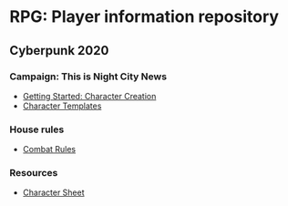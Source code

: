 # RPG: Player information repository

## Cyberpunk 2020
### Campaign: This is Night City News
- [Getting Started: Character Creation](ncn/playerCharacters.md)
- [Character Templates](ncn/pc/)
### House rules
- [Combat Rules](combatRules.md)
### Resources
- [Character Sheet](charSheet.pdf)


